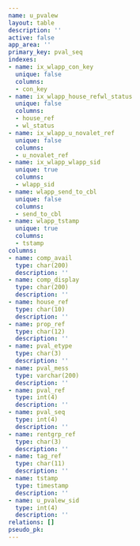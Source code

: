 ```yaml
---
name: u_pvalew
layout: table
description: ''
active: false
app_area: ''
primary_key: pval_seq
indexes:
- name: ix_wlapp_con_key
  unique: false
  columns:
  - con_key
- name: ix_wlapp_house_refwl_status
  unique: false
  columns:
  - house_ref
  - wl_status
- name: ix_wlapp_u_novalet_ref
  unique: false
  columns:
  - u_novalet_ref
- name: ix_wlapp_wlapp_sid
  unique: true
  columns:
  - wlapp_sid
- name: wlapp_send_to_cbl
  unique: false
  columns:
  - send_to_cbl
- name: wlapp_tstamp
  unique: true
  columns:
  - tstamp
columns:
- name: comp_avail
  type: char(200)
  description: ''
- name: comp_display
  type: char(200)
  description: ''
- name: house_ref
  type: char(10)
  description: ''
- name: prop_ref
  type: char(12)
  description: ''
- name: pval_etype
  type: char(3)
  description: ''
- name: pval_mess
  type: varchar(200)
  description: ''
- name: pval_ref
  type: int(4)
  description: ''
- name: pval_seq
  type: int(4)
  description: ''
- name: rentgrp_ref
  type: char(3)
  description: ''
- name: tag_ref
  type: char(11)
  description: ''
- name: tstamp
  type: timestamp
  description: ''
- name: u_pvalew_sid
  type: int(4)
  description: ''
relations: []
pseudo_pk: 
---
```


